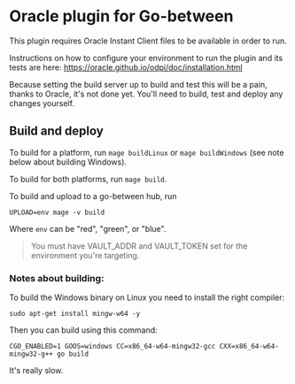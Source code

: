 # Oracle plugin for Go-between


This plugin requires Oracle Instant Client files to be available in order to run.

Instructions on how to configure your environment to run the plugin and its
tests are here: https://oracle.github.io/odpi/doc/installation.html

Because setting the build server up to build and test this will be a pain, 
thanks to Oracle, it's not done yet. You'll need to build, test and deploy
any changes yourself.

## Build and deploy

To build for a platform, run `mage buildLinux` or `mage buildWindows` (see note below about building Windows).

To build for both platforms, run `mage build`.

To build and upload to a go-between hub, run 

```
UPLOAD=env mage -v build
```

Where `env` can be "red", "green", or "blue".  

> You must have VAULT_ADDR and VAULT_TOKEN set for the environment you're targeting.



### Notes about building:

To build the Windows binary on Linux you need to install the right compiler:
```
sudo apt-get install mingw-w64 -y
```

Then you can build using this command:
 ```
CGO_ENABLED=1 GOOS=windows CC=x86_64-w64-mingw32-gcc CXX=x86_64-w64-mingw32-g++ go build
```

It's really slow.